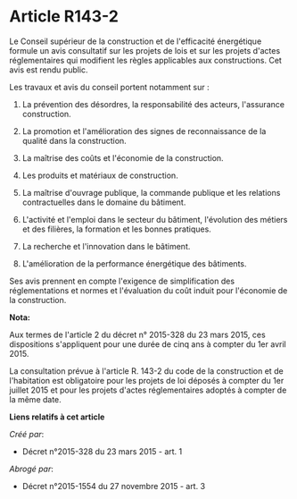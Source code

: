 # Article R143-2

Le Conseil supérieur de la construction et de l'efficacité énergétique formule un avis consultatif sur les projets de lois et
sur les projets d'actes réglementaires qui modifient les règles applicables aux constructions. Cet avis est rendu public. 

Les travaux et avis du conseil portent notamment sur : 

1. La prévention des désordres, la responsabilité des acteurs, l'assurance construction. 

2. La promotion et l'amélioration des signes de reconnaissance de la qualité dans la construction. 

3. La maîtrise des coûts et l'économie de la construction. 

4. Les produits et matériaux de construction. 

5. La maîtrise d'ouvrage publique, la commande publique et les relations contractuelles dans le domaine du bâtiment. 

6. L'activité et l'emploi dans le secteur du bâtiment, l'évolution des métiers et des filières, la formation et les bonnes
pratiques. 

7. La recherche et l'innovation dans le bâtiment. 

8. L'amélioration de la performance énergétique des bâtiments. 

Ses avis prennent en compte l'exigence de simplification des réglementations et normes et l'évaluation du coût induit pour
l'économie de la construction.

**Nota:**

Aux termes de l'article 2 du décret n° 2015-328 du 23 mars 2015, ces dispositions s'appliquent pour une durée de cinq ans à
compter du 1er avril 2015.

La consultation prévue à l'article R. 143-2 du code de la construction et de l'habitation est obligatoire pour les projets de
loi déposés à compter du 1er juillet 2015 et pour les projets d'actes réglementaires adoptés à compter de la même date.

**Liens relatifs à cet article**

_Créé par_:

  - Décret n°2015-328 du 23 mars 2015 - art. 1

_Abrogé par_:

  - Décret n°2015-1554 du 27 novembre 2015 - art. 3
